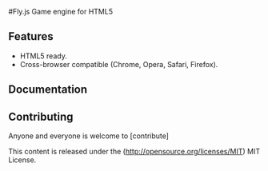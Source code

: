 #Fly.js
Game engine for HTML5

## Features

* HTML5 ready.
* Cross-browser compatible (Chrome, Opera, Safari, Firefox).


## Documentation


## Contributing

Anyone and everyone is welcome to [contribute]


This content is released under the (http://opensource.org/licenses/MIT) MIT License.
